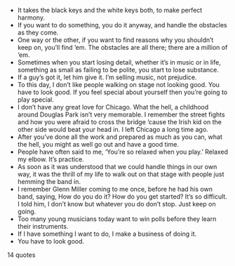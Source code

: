  - It takes the black keys and the white keys both, to make perfect harmony.
 - If you want to do something, you do it anyway, and handle the obstacles as they come.
 - One way or the other, if you want to find reasons why you shouldn’t keep on, you’ll find ’em. The obstacles are all there; there are a million of ’em.
 - Sometimes when you start losing detail, whether it’s in music or in life, something as small as failing to be polite, you start to lose substance.
 - If a guy’s got it, let him give it. I’m selling music, not prejudice.
 - To this day, I don’t like people walking on stage not looking good. You have to look good. If you feel special about yourself then you’re going to play special.
 - I don’t have any great love for Chicago. What the hell, a childhood around Douglas Park isn’t very memorable. I remember the street fights and how you were afraid to cross the bridge ’cause the Irish kid on the other side would beat your head in. I left Chicago a long time ago.
 - After you’ve done all the work and prepared as much as you can, what the hell, you might as well go out and have a good time.
 - People have often said to me, ‘You’re so relaxed when you play.’ Relaxed my elbow. It’s practice.
 - As soon as it was understood that we could handle things in our own way, it was the thrill of my life to walk out on that stage with people just hemming the band in.
 - I remember Glenn Miller coming to me once, before he had his own band, saying, How do you do it? How do you get started? It’s so difficult. I told him, I don’t know but whatever you do don’t stop. Just keep on going.
 - Too many young musicians today want to win polls before they learn their instruments.
 - If I have something I want to do, I make a business of doing it.
 - You have to look good.

14 quotes